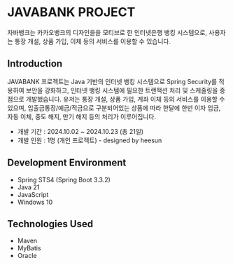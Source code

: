 # JAVABANK PROJECT
자바뱅크는 카카오뱅크의 디자인을을 모티브로 한 인터넷은행 뱅킹 시스템으로, 사용자는 통장 개설, 상품 가입, 이체 등의 서비스를 이용할 수 있습니다.



## Introduction
JAVABANK 프로젝트는 Java 기반의 인터넷 뱅킹 시스템으로 Spring Security를 적용하여 보안을 강화하고, 인터넷 뱅킹 시스템에 필요한 트랜잭션 처리 및 스케줄링을 중점으로 개발했습니다.
유저는 통장 개설, 상품 가입, 계좌 이체 등의 서비스를 이용할 수 있으며, 입출금통장/예금/적금으로 구분되어있는 상품에 따라 한달에 한번 이자 입금, 자동 이체, 중도 해지, 만기 해지 등의 처리가 이루어집니다.
- 개발 기간 : 2024.10.02 ~ 2024.10.23 (총 21일)
- 개발 인원 : 1명 (개인 프로젝트) - designed by heesun



## Development Environment
- Spring STS4 (Spring Boot 3.3.2)
- Java 21
- JavaScript
- Windows 10



## Technologies Used
- Maven
- MyBatis
- Oracle
